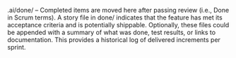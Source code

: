 .ai/done/ – Completed items are moved here after passing review (i.e., Done in Scrum terms). A story file in done/ indicates that the feature has met its acceptance criteria and is potentially shippable. Optionally, these files could be appended with a summary of what was done, test results, or links to documentation. This provides a historical log of delivered increments per sprint.